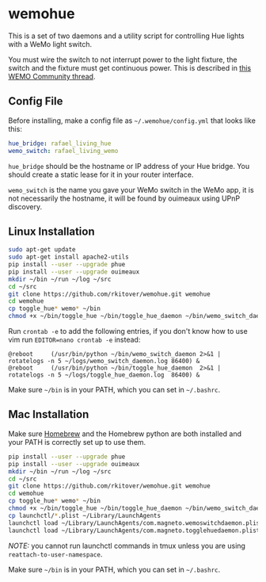 # wemohue 

This is a set of two daemons and a utility script for controlling Hue lights
with a WeMo light switch.

You must wire the switch to not interrupt power to the light fixture, the switch
and the fixture must get continuous power. This is described in [this WEMO
Community
thread](http://community.wemothat.com/t5/WEMO-Application/Phillips-Hue-WeMo-LIght-Switch-and-IFTTT/td-p/6888
"WEMO Community Thread About Hue Lights").

## Config File

Before installing, make a config file as `~/.wemohue/config.yml` that looks like this:

```yaml
hue_bridge: rafael_living_hue
wemo_switch: rafael_living_wemo
```

`hue_bridge` should be the hostname or IP address of your Hue bridge. You
should create a static lease for it in your router interface.

`wemo_switch` is the name you gave your WeMo switch in the WeMo app, it is not
necessarily the hostname, it will be found by ouimeaux using UPnP discovery.

## Linux Installation

```bash
sudo apt-get update
sudo apt-get install apache2-utils
pip install --user --upgrade phue
pip install --user --upgrade ouimeaux
mkdir ~/bin ~/run ~/log ~/src
cd ~/src
git clone https://github.com/rkitover/wemohue.git wemohue
cd wemohue
cp toggle_hue* wemo* ~/bin
chmod +x ~/bin/toggle_hue ~/bin/toggle_hue_daemon ~/bin/wemo_switch_daemon
```

Run `crontab -e` to add the following entries, if you don't know how to use vim
run `EDITOR=nano crontab -e` instead:

```crontab
@reboot     (/usr/bin/python ~/bin/wemo_switch_daemon 2>&1 | rotatelogs -n 5 ~/logs/wemo_switch_daemon.log 86400) &
@reboot     (/usr/bin/python ~/bin/toggle_hue_daemon  2>&1 | rotatelogs -n 5 ~/logs/toggle_hue_daemon.log  86400) &
```

Make sure `~/bin` is in your PATH, which you can set in `~/.bashrc`.

## Mac Installation

Make sure [Homebrew](http://brew.sh "Mac Homebrew") and the Homebrew python are
both installed and your PATH is correctly set up to use them.

```bash
pip install --user --upgrade phue
pip install --user --upgrade ouimeaux
mkdir ~/bin ~/run ~/log ~/src
cd ~/src
git clone https://github.com/rkitover/wemohue.git wemohue
cd wemohue
cp toggle_hue* wemo* ~/bin
chmod +x ~/bin/toggle_hue ~/bin/toggle_hue_daemon ~/bin/wemo_switch_daemon
cp launchctl/*.plist ~/Library/LaunchAgents
launchctl load ~/Library/LaunchAgents/com.magneto.wemoswitchdaemon.plist
launchctl load ~/Library/LaunchAgents/com.magneto.togglehuedaemon.plist
```

*NOTE:* you cannot run launchctl commands in tmux unless you are using
`reattach-to-user-namespace`.

Make sure `~/bin` is in your PATH, which you can set in `~/.bashrc`.
